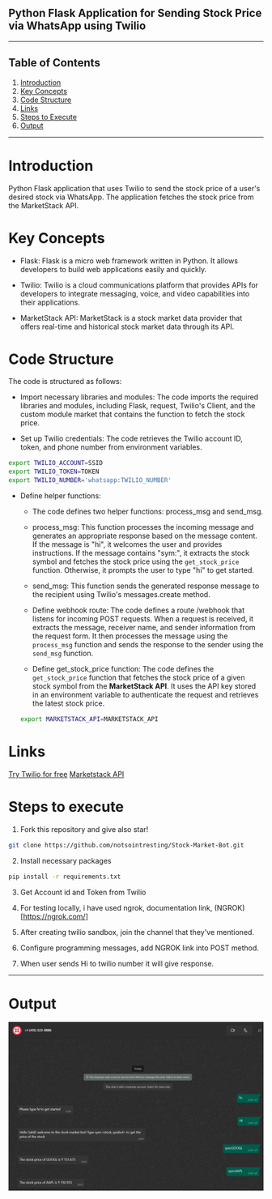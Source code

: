 ## Python Flask Application for Sending Stock Price via WhatsApp using Twilio
---
## Table of Contents
1. [Introduction](#introduction)
2. [Key Concepts](#key-concepts)
3. [Code Structure](#code-structure)
4. [Links](#links)
5. [Steps to Execute](#steps-to-execute)
6. [Output](#output)
---
# Introduction
Python Flask application that uses Twilio to send the stock price of a user's desired stock via WhatsApp. The application fetches the stock price from the MarketStack API.

# Key Concepts
- Flask: Flask is a micro web framework written in Python. It allows developers to build web applications easily and quickly.

- Twilio: Twilio is a cloud communications platform that provides APIs for developers to integrate messaging, voice, and video capabilities into their applications.

- MarketStack API: MarketStack is a stock market data provider that offers real-time and historical stock market data through its API.

# Code Structure
The code is structured as follows:

- Import necessary libraries and modules: The code imports the required libraries and modules, including Flask, request, Twilio's Client, and the custom module market that contains the function to fetch the stock price.

- Set up Twilio credentials: The code retrieves the Twilio account ID, token, and phone number from environment variables.

```bash
export TWILIO_ACCOUNT=SSID
export TWILIO_TOKEN=TOKEN
export TWILIO_NUMBER='whatsapp:TWILIO_NUMBER'
```


- Define helper functions: 
    - The code defines two helper functions: process_msg and send_msg.

    - process_msg: This function processes the incoming message and generates an appropriate response based on the message content. If the message is "hi", it welcomes the user and provides instructions. If the message contains "sym:", it extracts the stock symbol and fetches the stock price using the `get_stock_price` function. Otherwise, it prompts the user to type "hi" to get started.

    - send_msg: This function sends the generated response message to the recipient using Twilio's messages.create method.

    - Define webhook route: The code defines a route /webhook that listens for incoming POST requests. When a request is received, it extracts the message, receiver name, and sender information from the request form. It then processes the message using the `process_msg` function and sends the response to the sender using the `send_msg` function.

    - Define get_stock_price function: The code defines the `get_stock_price` function that fetches the stock price of a given stock symbol from the **MarketStack API**. It uses the API key stored in an environment variable to authenticate the request and retrieves the latest stock price.

    ```bash
    export MARKETSTACK_API=MARKETSTACK_API
    ```

# Links
[Try Twilio for free](https://www.twilio.com/try-twilio)
[Marketstack API](https://marketstack.com/documentation)

# Steps to execute

1. Fork this repository and give also star!
```bash
git clone https://github.com/notsointresting/Stock-Market-Bot.git
```

2. Install necessary packages

```bash
pip install -r requirements.txt
```

3. Get Account id and Token from Twilio

4. For testing locally, i have used ngrok, documentation link,
(NGROK)[https://ngrok.com/]

5. After creating twilio sandbox, join the channel that they've mentioned. 

6. Configure programming messages, add NGROK link into POST method.

7. When user sends Hi to twilio number it will give response.

---

# Output
![Output Image](./images/Output.jpg)



